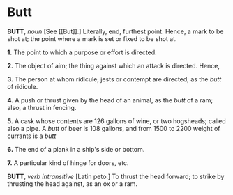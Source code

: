 # Butt

**BUTT**, _noun_ \[See [[But]].\] Literally, end, furthest point. Hence, a mark to be shot at; the point where a mark is set or fixed to be shot at.

**1.** The point to which a purpose or effort is directed.

**2.** The object of aim; the thing against which an attack is directed. Hence,

**3.** The person at whom ridicule, jests or contempt are directed; as the _butt_ of ridicule.

**4.** A push or thrust given by the head of an animal, as the _butt_ of a ram; also, a thrust in fencing.

**5.** A cask whose contents are 126 gallons of wine, or two hogsheads; called also a pipe. A _butt_ of beer is 108 gallons, and from 1500 to 2200 weight of currants is a _butt_

**6.** The end of a plank in a ship's side or bottom.

**7.** A particular kind of hinge for doors, etc.

**BUTT**, _verb intransitive_ \[Latin peto.\] To thrust the head forward; to strike by thrusting the head against, as an ox or a ram.